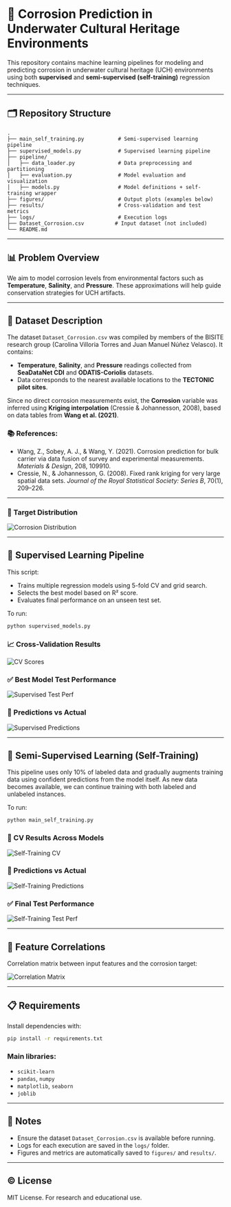 # 🧪 Corrosion Prediction in Underwater Cultural Heritage Environments

This repository contains machine learning pipelines for modeling and predicting corrosion in underwater cultural heritage (UCH) environments using both **supervised** and **semi-supervised (self-training)** regression techniques.

---

## 🗂 Repository Structure

```
.
├── main_self_training.py           # Semi-supervised learning pipeline
├── supervised_models.py            # Supervised learning pipeline
├── pipeline/
│   ├── data_loader.py              # Data preprocessing and partitioning
│   ├── evaluation.py               # Model evaluation and visualization
│   ├── models.py                   # Model definitions + self-training wrapper
├── figures/                        # Output plots (examples below)
├── results/                        # Cross-validation and test metrics
├── logs/                           # Execution logs
├── Dataset_Corrosion.csv          # Input dataset (not included)
└── README.md
```

---

## 📊 Problem Overview

We aim to model corrosion levels from environmental factors such as **Temperature**, **Salinity**, and **Pressure**. These approximations will help guide conservation strategies for UCH artifacts.

---

## 📁 Dataset Description

The dataset `Dataset_Corrosion.csv` was compiled by members of the BISITE research group (Carolina Villoria Torres and Juan Manuel Núñez Velasco). It contains:

- **Temperature**, **Salinity**, and **Pressure** readings collected from **SeaDataNet CDI** and **ODATIS-Coriolis** datasets.
- Data corresponds to the nearest available locations to the **TECTONIC pilot sites**.

Since no direct corrosion measurements exist, the **Corrosion** variable was inferred using **Kriging interpolation** (Cressie & Johannesson, 2008), based on data tables from **Wang et al. (2021)**.

### 📚 References:
- Wang, Z., Sobey, A. J., & Wang, Y. (2021). Corrosion prediction for bulk carrier via data fusion of survey and experimental measurements. *Materials & Design*, 208, 109910.
- Cressie, N., & Johannesson, G. (2008). Fixed rank kriging for very large spatial data sets. *Journal of the Royal Statistical Society: Series B*, 70(1), 209–226.

---

### 🔬 Target Distribution

![Corrosion Distribution](figures/corrosion_distribution.png)

---

## 🧠 Supervised Learning Pipeline

This script:
- Trains multiple regression models using 5-fold CV and grid search.
- Selects the best model based on R² score.
- Evaluates final performance on an unseen test set.

To run:
```bash
python supervised_models.py
```

### 📈 Cross-Validation Results

![CV Scores](figures/model_cv_r2_scores.png)

### ✅ Best Model Test Performance

![Supervised Test Perf](figures/best_model_test_performance.png)

### 🎯 Predictions vs Actual

![Supervised Predictions](figures/pred_vs_actual.png)

---

## 🤖 Semi-Supervised Learning (Self-Training)

This pipeline uses only 10% of labeled data and gradually augments training data using confident predictions from the model itself. As new data becomes available, we can continue training with both labeled and unlabeled instances.

To run:
```bash
python main_self_training.py
```

### 🧪 CV Results Across Models

![Self-Training CV](figures/self_training_cv_r2_scores.png)

### 🎯 Predictions vs Actual

![Self-Training Predictions](figures/self_training_predictions.png)

### ✅ Final Test Performance

![Self-Training Test Perf](figures/self_training_test_performance.png)

---

## 🧬 Feature Correlations

Correlation matrix between input features and the corrosion target:

![Correlation Matrix](figures/correlation_matrix.png)

---

## 📋 Requirements

Install dependencies with:

```bash
pip install -r requirements.txt
```

### Main libraries:
- `scikit-learn`
- `pandas`, `numpy`
- `matplotlib`, `seaborn`
- `joblib`

---

## 📝 Notes

- Ensure the dataset `Dataset_Corrosion.csv` is available before running.
- Logs for each execution are saved in the `logs/` folder.
- Figures and metrics are automatically saved to `figures/` and `results/`.

---

## © License

MIT License. For research and educational use.


